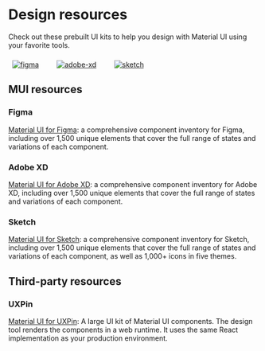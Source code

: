# Design resources

<p class="description">Check out these prebuilt UI kits to help you design with Material UI using your favorite tools.</p>


<a href="https://mui.com/store/items/figma-react/?utm_source=docs&utm_medium=referral&utm_campaign=installation-figma" style="margin-left: 8px; margin-top: 8px; display: inline-block;"><img src="/static/images/download-figma.svg" alt="figma" /></a>
<a href="https://mui.com/store/items/adobe-xd-react/?utm_source=docs&utm_medium=referral&utm_campaign=installation-adobe-xd" style="margin-left: 32px; margin-top: 8px; display: inline-block;"><img src="/static/images/download-adobe-xd.svg" alt="adobe-xd" /></a>
<a href="https://mui.com/store/items/sketch-react/?utm_source=docs&utm_medium=referral&utm_campaign=installation-sketch" style="margin-left: 32px; margin-top: 8px; display: inline-block;"><img src="/static/images/download-sketch.svg" alt="sketch" /></a>

## MUI resources

### Figma

[Material UI for Figma](https://mui.com/store/items/figma-react/?utm_source=docs&utm_medium=referral&utm_campaign=installation-figma): a comprehensive component inventory for Figma, including over 1,500 unique elements that cover the full range of states and variations of each component.

### Adobe XD

[Material UI for Adobe XD](https://mui.com/store/items/adobe-xd-react/?utm_source=docs&utm_medium=referral&utm_campaign=installation-adobe-xd): a comprehensive component inventory for Adobe XD, including over 1,500 unique elements that cover the full range of states and variations of each component.

### Sketch

[Material UI for Sketch](https://mui.com/store/items/sketch-react/?utm_source=docs&utm_medium=referral&utm_campaign=installation-sketch): a comprehensive component inventory for Sketch, including over 1,500 unique elements that cover the full range of states and variations of each component, as well as 1,000+ icons in five themes.

## Third-party resources

### UXPin

[Material UI for UXPin](https://www.uxpin.com/merge/mui-library): A large UI kit of Material UI components. 
The design tool renders the components in a web runtime. It uses the same React implementation as your production environment.
